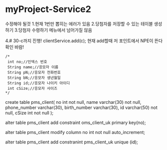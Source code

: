 # myProject-Service2

수정해야 될것
1.현재 1번만 뽑히는 에러가 있음
2.당첨자를 저장할 수 있는 테이블 생성하기
3.당첨자 수령하기 메뉴에서 넘어가질 않음

4.# 30-c까지 진행!
clientService.add(c);
현재 add할때 저 포인트에서 NPE이 뜬다 확인 바람!




    /*
     int no;//인덱스 번호
     String name;//응모자 이름
     String pN;//응모자 전화번호
     String bN;//응모자 생년월일
     String id;//응모자 나이키 아이디
     int cSize;//응모자 사이즈
    */


create table pms_client(
no int not null,
name varchar(30) not null,
phone_number varchar(30),
birth_number varchar(30),
id varchar(50) not null,
cSize int not null
);

alter table pms_client
add constraint oms_client_uk primary key(no);

alter table pms_client
modify column no int not null auto_increment;

alter table pms_client
add constranint pms_client_uk unique (id);
